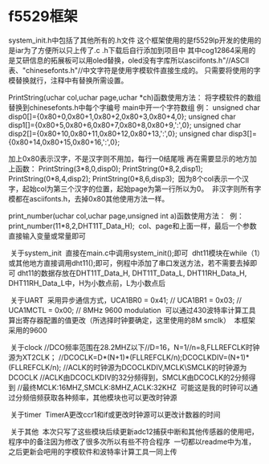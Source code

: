 # f5529框架
system_init.h中包括了其他所有的.h文件
这个框架使用的是f5529lp开发的使用的是iar为了方便所以只上传了.c .h下载后自行添加到项目中
其中cog12864采用的是艾研信息的拓展板可以用oled替换，oled没有字库所以asciifonts.h"//ASCII表、"chinesefonts.h"//中文字符是使用字模软件直接生成的。
只需要将使用的字模替换就行，注释中有替换所需设置。


 PrintString(uchar col,uchar page,uchar *ch)函数使用方法：
 将字模软件的数组替换到chinesefonts.h中每个字编号
 main中开一个字符数组
 例：
 unsigned char disp0[]={0x80+0,0x80+1,0x80+2,0x80+3,0x80+4,0};
unsigned char disp1[]={0x80+5,0x80+6,0x80+7,0x80+8,0x80+9,':',0};
unsigned char disp2[]={0x80+10,0x80+11,0x80+12,0x80+13,':',0};
unsigned char disp3[]={0x80+14,0x80+15,0x80+16,':',0};

加上0x80表示汉字，不是汉字则不用加，每行一0结尾哦
再在需要显示的地方加上函数：
  PrintString(3\*8,0,disp0);
  PrintString(0\*8,2,disp1);
  PrintString(0\*8,4,disp2);
  PrintString(0\*8,6,disp3);
  因为8个col表示一个汉字，起始col为第三个汉字的位置，起始page为第一行所以为0。
  非汉字则所有字模都在asciifonts.h，去掉0x80其他使用方法一样。
  
  
  print_number(uchar col,uchar page,unsigned int a)函数使用方法：
  例：
  print_number(11\*8,2,DHT11T_Data_H);
  col、page和上面一样，最后一个参数直接输入变量或常量即可
  
  关于system_init
  直接在main.c中调用system_init();即可
  dht11模块在while（1）或其他地方直接调用dht11();即可，例程中添加了串口发送方法，若不需要去掉即可
  dht11的数据存放在DHT11T_Data_H, DHT11T_Data_L, DHT11RH_Data_H, DHT11RH_Data_L中，H为小数点前，L为小数点后
  
  
  关于UART
  采用异步通信方式，UCA1BR0 = 0x41; // 
  UCA1BR1 = 0x03; // 
  UCA1MCTL = 0x00; // 8MHz 9600 modulation
  可以通过430波特率计算工具算出寄存器配置的值更改（所选择时钟要确定，这里使用的8M smclk）
  本框架采用的9600
  
  关于clock
  //DCO频率范围在28.2MHZ以下//D=16，N=1//n=8,FLLREFCLK时钟源为XT2CLK；
  //DCOCLK=D\*(N+1)\*(FLLREFCLK/n);DCOCLKDIV=(N+1)*(FLLREFCLK/n);
  //ACLK的时钟源为DCOCLKDIV,MCLK\SMCLK的时钟源为DCOCLK
  //ACLK由DCOCLKDIV的32分频得到，SMCLK由DCOCLK的2分频得到
  //最终MCLK:16MHZ,SMCLK:8MHZ,ACLK:32KHZ
  可能这是我的时钟可以通过分频倍频获取各种频率，其他模块也可以更改时钟源
  
  关于timer
  TimerA更改ccr1和if或更改时钟源可以更改计数器的时间
  
  关于其他
  本次只写了这些模块后续更新adc12捕获中断和其他传感器的使用吧，程序中的备注因为修改了很多次所以有些不符合程序
  一切都以readme中为准，之后更新会吧用的字模软件和波特率计算工具一同上传
  
  
